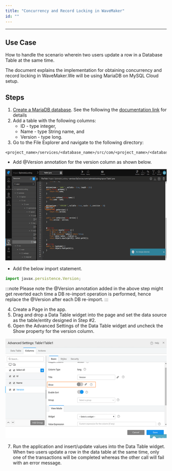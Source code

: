 ```yaml
---
title: "Concurrency and Record Locking in WaveMaker"
id: ""
---
```

---

## Use Case

How to handle the scenario wherein two users update a row in a Database Table at the same time.

The document explains the implementation for obtaining concurrency and record locking in WaveMaker.We will be using MariaDB on MySQL Cloud setup.

## Steps

1. [Create a MariaDB database](/learn/app-development/services/database-services/working-with-databases/). See the following the [documentation link](/learn/app-development/services/database-services/working-with-databases/#integrating-database) for details
2. Add a table with the following columns:
    - ID - type integer,
    - Name - type String name, and
    - Version - type long.
3. Go to the File Explorer and navigate to the following directory:

```
<project_name>/services/<database_name>/src/com/<project_name>/<database_name>/<table_name>
```
    
- Add @Version annotation for the version column as shown below.
    
[![](/learn/assets/concurrency_annot.png)](/learn/assets/concurrency_annot.png)

- Add the below import statement.

```js
import javax.persistence.Version;
```

:::note
Please note the @Version annotation added in the above step might get reverted each time a DB re-import operation is performed, hence replace the @Version after each DB re-import.
:::

4. Create a Page in the app.
5. Drag and drop a Data Table widget into the page and set the data source as the table/entity designed in Step #2.
6. Open the Advanced Settings of the Data Table widget and uncheck the Show property for the version column. 

[![](/learn/assets/concurrency_DTAS.png)](/learn/assets/concurrency_DTAS.png)

7. Run the application and insert/update values into the Data Table widget. When two users update a row in the data table at the same time, only one of the transactions will be completed whereas the other call will fail with an error message.

